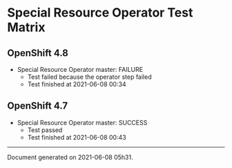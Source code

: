
Special Resource Operator Test Matrix
=====================================

OpenShift 4.8
-------------

* Special Resource Operator master: FAILURE
  - Test failed because the operator step failed
  - Test finished at 2021-06-08 00:34

OpenShift 4.7
-------------

* Special Resource Operator master: SUCCESS
  - Test passed
  - Test finished at 2021-06-08 00:43


---
Document generated on 2021-06-08 05h31.
